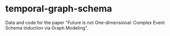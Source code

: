# temporal-graph-schema
Data and code for the paper "Future is not One-dimensional: Complex Event Schema Induction via Graph Modeling".
